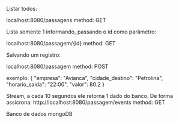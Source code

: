 

Listar todos:

localhost:8080/passagens method: GET

Lista somente 1 informando, passando o id como parâmetro:

localhost:8080/passagem/{id} method: GET

Salvando um registro:

localhost:8080/passagem method: POST

exemplo: { "empresa": "Avianca", "cidade_destino": "Petrolina", "horario_saida": "22:00", "valor": 80.2 }

Stream, a cada 10 segundos ele retorna 1 dado do banco. De forma assicrona:
http://localhost:8080/passagem/events     method: GET

Banco de dados mongoDB
